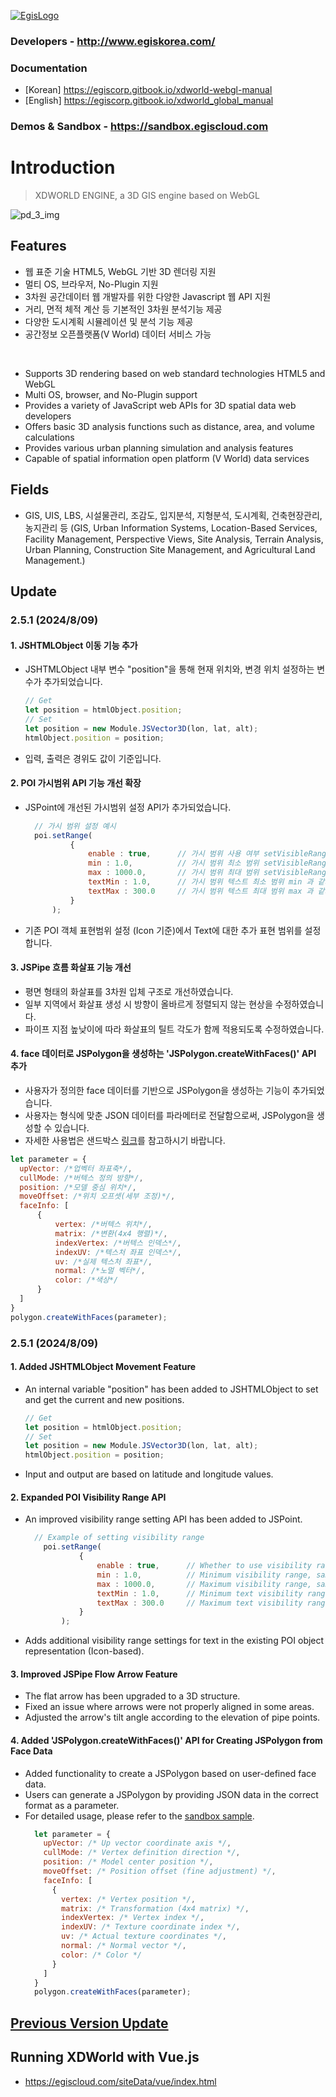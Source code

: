 [![EgisLogo](https://user-images.githubusercontent.com/82925313/160987075-ce7eada9-91ca-4b72-beb6-396e142f90a2.png)](http://www.egiskorea.com/)

### Developers - http://www.egiskorea.com/
### Documentation
  * [Korean] https://egiscorp.gitbook.io/xdworld-webgl-manual
  * [English] https://egiscorp.gitbook.io/xdworld_global_manual
### Demos & Sandbox - https://sandbox.egiscloud.com

# Introduction

> XDWORLD ENGINE, a 3D GIS engine based on WebGL

![pd_3_img](https://user-images.githubusercontent.com/82925313/160986727-f473c308-7881-4342-8c08-e31566d93a3b.png)

## Features
-   웹 표준 기술 HTML5, WebGL 기반 3D 렌더링 지원
-   멀티 OS, 브라우저, No-Plugin 지원
-   3차원 공간데이터 웹 개발자를 위한 다양한 Javascript 웹 API 지원
-   거리, 면적 체적 계산 등 기본적인 3차원 분석기능 제공
-   다양한 도시계획 시뮬레이션 및 분석 기능 제공
-   공간정보 오픈플랫폼(V World) 데이터 서비스 가능
<br>

-   Supports 3D rendering based on web standard technologies HTML5 and WebGL
-   Multi OS, browser, and No-Plugin support
-   Provides a variety of JavaScript web APIs for 3D spatial data web developers
-   Offers basic 3D analysis functions such as distance, area, and volume calculations
-   Provides various urban planning simulation and analysis features
-   Capable of spatial information open platform (V World) data services

## Fields

-   GIS, UIS, LBS, 시설물관리, 조감도, 입지분석, 지형분석, 도시계획, 건축현장관리, 농지관리 등
(GIS, Urban Information Systems, Location-Based Services, Facility Management, Perspective Views, Site Analysis, Terrain Analysis, Urban Planning, Construction Site Management, and Agricultural Land Management.)

## Update

### 2.5.1 (2024/8/09)

#### 1. JSHTMLObject 이동 기능 추가
  * JSHTMLObject 내부 변수 "position"을 통해 현재 위치와, 변경 위치 설정하는 변수가 추가되었습니다.
    ``` javascript
    // Get
    let position = htmlObject.position;
    // Set
    let position = new Module.JSVector3D(lon, lat, alt);
    htmlObject.position = position;    
    ```
  * 입력, 출력은 경위도 값이 기준입니다.

#### 2. POI 가시범위 API 기능 개선 확장
  * JSPoint에 개선된 가시범위 설정 API가 추가되었습니다.
    ``` javascript
      // 가시 범위 설정 예시
      poi.setRange(
              {
                  enable : true,      // 가시 범위 사용 여부 setVisibleRange의 bEnable 파라메터와 동일
                  min : 1.0,          // 가시 범위 최소 범위 setVisibleRange의 dMin 파라메터와 동일
                  max : 1000.0,       // 가시 범위 최대 범위 setVisibleRange의 dMax 파라메터와 동일
                  textMin : 1.0,      // 가시 범위 텍스트 최소 범위 min 과 같거나 커야함
                  textMax : 300.0     // 가시 범위 텍스트 최대 범위 max 과 같거나 작아야함
              }
          );
    ```
  * 기존 POI 객체 표현범위 설정 (Icon 기준)에서 Text에 대한 추가 표현 범위를 설정합니다.

#### 3. JSPipe 흐름 화살표 기능 개선
  * 평면 형태의 화살표를 3차원 입체 구조로 개선하였습니다.
  * 일부 지역에서 화살표 생성 시 방향이 올바르게 정렬되지 않는 현상을 수정하였습니다.
  * 파이프 지점 높낮이에 따라 화살표의 틸트 각도가 함께 적용되도록 수정하였습니다.

#### 4. face 데이터로 JSPolygon을 생성하는 'JSPolygon.createWithFaces()' API 추가
  * 사용자가 정의한 face 데이터를 기반으로 JSPolygon을 생성하는 기능이 추가되었습니다.
  * 사용자는 형식에 맞춘 JSON 데이터를 파라메터로 전달함으로써, JSPolygon을 생성할 수 있습니다.
  * 자세한 사용법은 샌드박스 [링크](https://sandbox.egiscloud.com/code/main.do?id=object_faces_to_polygon)를 참고하시기 바랍니다.
  ``` javascript
let parameter = {
	upVector: /*업벡터 좌표축*/,
	cullMode: /*버텍스 정의 방향*/,
	position: /*모델 중심 위치*/,
	moveOffset: /*위치 오프셋(세부 조정)*/,
	faceInfo: [
		{
			vertex: /*버텍스 위치*/,
			matrix: /*변환(4x4 행렬)*/,
			indexVertex: /*버텍스 인덱스*/,
			indexUV: /*텍스처 좌표 인덱스*/,
			uv: /*실제 텍스처 좌표*/,
			normal: /*노멀 벡터*/,
			color: /*색상*/
		}
	]
}
polygon.createWithFaces(parameter);
  ```

### 2.5.1 (2024/8/09)

#### 1. Added JSHTMLObject Movement Feature
  * An internal variable "position" has been added to JSHTMLObject to set and get the current and new positions.
    ``` javascript
    // Get
    let position = htmlObject.position;
    // Set
    let position = new Module.JSVector3D(lon, lat, alt);
    htmlObject.position = position;    
    ```
  * Input and output are based on latitude and longitude values.

#### 2. Expanded POI Visibility Range API
  * An improved visibility range setting API has been added to JSPoint.
    ``` javascript
      // Example of setting visibility range
        poi.setRange(
                {
                    enable : true,      // Whether to use visibility range, same as bEnable parameter of setVisibleRange
                    min : 1.0,          // Minimum visibility range, same as dMin parameter of setVisibleRange
                    max : 1000.0,       // Maximum visibility range, same as dMax parameter of setVisibleRange
                    textMin : 1.0,      // Minimum text visibility range, must be equal to or greater than min
                    textMax : 300.0     // Maximum text visibility range, must be equal to or less than max
                }
            );
    ```
  * Adds additional visibility range settings for text in the existing POI object representation (Icon-based).

#### 3. Improved JSPipe Flow Arrow Feature
  * The flat arrow has been upgraded to a 3D structure.
  * Fixed an issue where arrows were not properly aligned in some areas.
  * Adjusted the arrow's tilt angle according to the elevation of pipe points.

#### 4. Added 'JSPolygon.createWithFaces()' API for Creating JSPolygon from Face Data
  * Added functionality to create a JSPolygon based on user-defined face data.
  * Users can generate a JSPolygon by providing JSON data in the correct format as a parameter.
  * For detailed usage, please refer to the [sandbox sample](https://sandbox.egiscloud.com/code/main.do?id=object_faces_to_polygon).
    ``` javascript
      let parameter = {
        upVector: /* Up vector coordinate axis */,
        cullMode: /* Vertex definition direction */,
        position: /* Model center position */,
        moveOffset: /* Position offset (fine adjustment) */,
        faceInfo: [
          {
            vertex: /* Vertex position */,
            matrix: /* Transformation (4x4 matrix) */,
            indexVertex: /* Vertex index */,
            indexUV: /* Texture coordinate index */,
            uv: /* Actual texture coordinates */,
            normal: /* Normal vector */,
            color: /* Color */
          }
        ]
      }
      polygon.createWithFaces(parameter);
    ```

## [Previous Version Update](https://egiscorp.gitbook.io/xdworld-webgl-manual/release)

## Running XDWorld with Vue.js
  * https://egiscloud.com/siteData/vue/index.html
